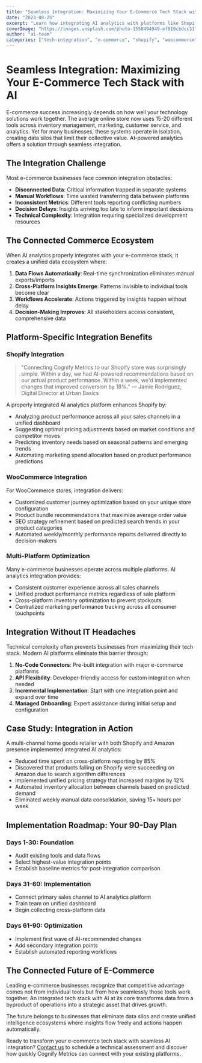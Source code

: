 ```yaml
---
title: "Seamless Integration: Maximizing Your E-Commerce Tech Stack with AI"
date: "2023-08-25"
excerpt: "Learn how integrating AI analytics with platforms like Shopify and WooCommerce creates a unified data ecosystem that eliminates silos while delivering actionable insights directly to decision-makers."
coverImage: "https://images.unsplash.com/photo-1558494949-ef010cbdcc31?ixlib=rb-4.0.3&auto=format&fit=crop&w=1600&h=800&q=80"
author: "ai-team"
categories: ["tech-integration", "e-commerce", "shopify", "woocommerce", "data-unification"]
---
```


# Seamless Integration: Maximizing Your E-Commerce Tech Stack with AI

E-commerce success increasingly depends on how well your technology solutions work together. The average online store now uses 15-20 different tools across inventory management, marketing, customer service, and analytics. Yet for many businesses, these systems operate in isolation, creating data silos that limit their collective value. AI-powered analytics offers a solution through seamless integration.

## The Integration Challenge

Most e-commerce businesses face common integration obstacles:

- **Disconnected Data**: Critical information trapped in separate systems
- **Manual Workflows**: Time wasted transferring data between platforms
- **Inconsistent Metrics**: Different tools reporting conflicting numbers
- **Decision Delays**: Insights arriving too late to inform important decisions
- **Technical Complexity**: Integration requiring specialized development resources

## The Connected Commerce Ecosystem

When AI analytics properly integrates with your e-commerce stack, it creates a unified data ecosystem where:

1. **Data Flows Automatically**: Real-time synchronization eliminates manual exports/imports
2. **Cross-Platform Insights Emerge**: Patterns invisible to individual tools become clear
3. **Workflows Accelerate**: Actions triggered by insights happen without delay
4. **Decision-Making Improves**: All stakeholders access consistent, comprehensive data

## Platform-Specific Integration Benefits

### Shopify Integration

> "Connecting Cognify Metrics to our Shopify store was surprisingly simple. Within a day, we had AI-powered recommendations based on our actual product performance. Within a week, we'd implemented changes that improved conversion by 18%." — Jamie Rodriguez, Digital Director at Urban Basics

A properly integrated AI analytics platform enhances Shopify by:

- Analyzing product performance across all your sales channels in a unified dashboard
- Suggesting optimal pricing adjustments based on market conditions and competitor moves
- Predicting inventory needs based on seasonal patterns and emerging trends
- Automating marketing spend allocation based on product performance predictions

### WooCommerce Integration

For WooCommerce stores, integration delivers:

- Customized customer journey optimization based on your unique store configuration
- Product bundle recommendations that maximize average order value
- SEO strategy refinement based on predicted search trends in your product categories
- Automated weekly/monthly performance reports delivered directly to decision-makers

### Multi-Platform Optimization

Many e-commerce businesses operate across multiple platforms. AI analytics integration provides:

- Consistent customer experience across all sales channels
- Unified product performance metrics regardless of sale platform
- Cross-platform inventory optimization to prevent stockouts
- Centralized marketing performance tracking across all consumer touchpoints

## Integration Without IT Headaches

Technical complexity often prevents businesses from maximizing their tech stack. Modern AI platforms eliminate this barrier through:

1. **No-Code Connectors**: Pre-built integration with major e-commerce platforms
2. **API Flexibility**: Developer-friendly access for custom integration when needed
3. **Incremental Implementation**: Start with one integration point and expand over time
4. **Managed Onboarding**: Expert assistance during initial setup and configuration

## Case Study: Integration in Action

A multi-channel home goods retailer with both Shopify and Amazon presence implemented integrated AI analytics:

- Reduced time spent on cross-platform reporting by 85%
- Discovered that products failing on Shopify were succeeding on Amazon due to search algorithm differences
- Implemented unified pricing strategy that increased margins by 12%
- Automated inventory allocation between channels based on predicted demand
- Eliminated weekly manual data consolidation, saving 15+ hours per week

## Implementation Roadmap: Your 90-Day Plan

### Days 1-30: Foundation
- Audit existing tools and data flows
- Select highest-value integration points
- Establish baseline metrics for post-integration comparison

### Days 31-60: Implementation
- Connect primary sales channel to AI analytics platform
- Train team on unified dashboard
- Begin collecting cross-platform data

### Days 61-90: Optimization
- Implement first wave of AI-recommended changes
- Add secondary integration points
- Establish automated reporting workflows

## The Connected Future of E-Commerce

Leading e-commerce businesses recognize that competitive advantage comes not from individual tools but from how seamlessly those tools work together. An integrated tech stack with AI at its core transforms data from a byproduct of operations into a strategic asset that drives growth.

The future belongs to businesses that eliminate data silos and create unified intelligence ecosystems where insights flow freely and actions happen automatically.

Ready to transform your e-commerce tech stack with seamless AI integration? [Contact us](/contact) to schedule a technical assessment and discover how quickly Cognify Metrics can connect with your existing platforms. 